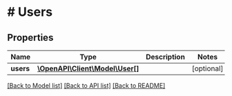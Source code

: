 # # Users

## Properties

Name | Type | Description | Notes
------------ | ------------- | ------------- | -------------
**users** | [**\OpenAPI\Client\Model\User[]**](User.md) |  | [optional]

[[Back to Model list]](../../README.md#models) [[Back to API list]](../../README.md#endpoints) [[Back to README]](../../README.md)
